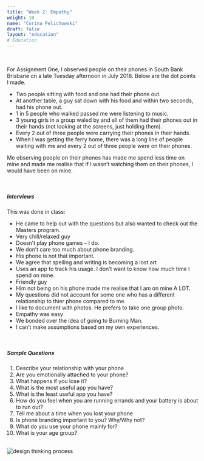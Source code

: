 ```yaml
---
title: "Week 2: Empathy"
weight: 10
name: "Corina Pelichowski"
draft: false
layout: "education"
# Education
---
```

<div class="container">
    <br>
    <p>
        For Assignment One, I observed people on their phones in South Bank Brisbane on a late Tuesday afternoon in July 2018. Below are the dot points I made.
    </p>
    <ul>
        <li>Two people sitting with food and one had their phone out.</li>
        <li>At another table, a guy sat down with his food and within two seconds, had his phone out.</li>
        <li>1 in 5 people who walked passed me were listening to music.</li>
        <li>3 young girls in a group waled by and all of them had their phones out in their hands (not looking at the screens, just holding them).</li>
        <li>Every 2 out of three people were carrying their phones in their hands.</li>
        <li>When I was getting the ferry home, there was a long line of people waiting with me and every 2 out of three people were on their phones.</li>
    </ul>
    <p>
        Me observing people on their phones has made me spend less time on mine and made me realise that if I wasn’t watching them on their phones, I would have been on mine.
    </p>
    <br>
    <h5>Interviews</h5>
    <p>
        This was done in class:
    </p>
    <ul>
        <li>He came to help out with the questions but also wanted to check out the Masters program.</li>
        <li>Very chill/relaxed guy</li>
        <li>Doesn’t play phone games – I do.</li>
        <li>We don’t care too much about phone branding.</li>
        <li>His phone is not that important.</li>
        <li>We agree that spelling and writing is becoming a lost art</li>
        <li>Uses an app to track his usage.  I don’t want to know how much time I spend on mine.</li>
        <li>Friendly guy</li>
        <li>Him not being on his phone made me realise that I am on mine A LOT.</li>
        <li>My questions did not account for some one who has a different relationship to thier phone compared to me.</li>
        <li>I like to document with photos.  He prefers to take one group photo.</li>
        <li>Empathy was easy</li>
        <li>We bonded over the idea of going to Burning Man.</li>
        <li>I can’t make assumptions based on my own experiences.</li>
    </ul>
    <br>
    <h5>Sample Questions</h5>
    <ol>
        <li>Describe your relationship with your phone</li>
        <li>Are you emotionally attached to your phone?</li>
        <li>What happens if you lose it?</li>
        <li>What is the most useful app you have?</li>
        <li>What is the least useful app you have?</li>
        <li>How do you feel when you are running errands and your battery is about to run out?</li>
        <li>Tell me about a time when you lost your phone</li>
        <li>Is phone branding important to you? Why/Why not?</li>
        <li>What do you use your phone mainly for?</li>
        <li>What is your age group?</li>
    </ol>
    <br>
    <!--IMAGE-->
    <div class="row">
        <div class="col">
            <img src="/img/master_of_design/masters_dt/dt_2_1a.jpg" alt="design thinking process">
        </div>
    </div>
    <!--/IMAGE-->
</div>